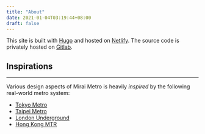 ```yaml
---
title: "About"
date: 2021-01-04T03:19:44+08:00
draft: false
---
```


This site is built with [Hugo](https://gohugo.io) and hosted on [Netlify](https://netlify.com). The source code is privately hosted on [Gitlab](https://gitlab.com).

## Inspirations

---

Various design aspects of Mirai Metro is heavily *inspired* by the following real-world metro system:

- [Tokyo Metro](https://en.wikipedia.org/wiki/Tokyo_Metro)
- [Taipei Metro](https://en.wikipedia.org/wiki/Taipei_Metro)
- [London Underground](https://en.wikipedia.org/wiki/London_Underground)
- [Hong Kong MTR](https://en.wikipedia.org/wiki/MTR)